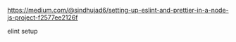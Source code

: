 https://medium.com/@sindhujad6/setting-up-eslint-and-prettier-in-a-node-js-project-f2577ee2126f

elint setup
